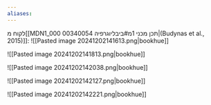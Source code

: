 ```yaml
---
aliases:
---
```

לקוח מ[[MDN1_000 00340054 תכן מכני 1מ#ביבליוגרפיה|(Budynas et al., 2015)]]:
![[Pasted image 20241202141613.png|bookhue]]

![[Pasted image 20241202141813.png|bookhue]]

![[Pasted image 20241202142038.png|bookhue]]

![[Pasted image 20241202142127.png|bookhue]]

![[Pasted image 20241202142221.png|bookhue]]